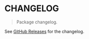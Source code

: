 # CHANGELOG

> Package changelog.

See [GitHub Releases](https://github.com/stdlib-js/blas-ext-base-scusum/releases) for the changelog.